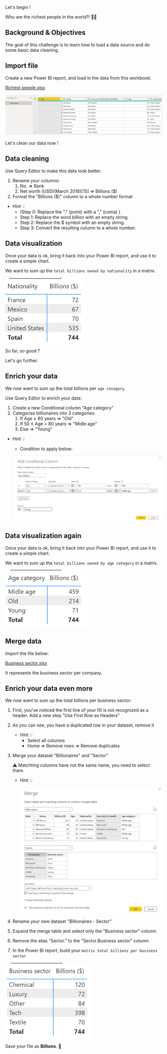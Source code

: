 Let's begin !

Who are the richest people in the world?! 🕵️‍♂️

## Background & Objectives

The goal of this challenge is to learn how to load a data source and do some basic data cleaning.

## Import file

Create a new Power BI report, and load in the data from this workbook:

[Richest people.xlsx](assets/Richest_people.xlsx)

![assets/Untitled.png](assets/Untitled.png)

Let's clean our data now !

## Data cleaning

Use Query Editor to make this data look better:

1. Rename your columns:
    1. No. ⇒ Rank
    2. Net worth (USD)(March 2018)[15] ⇒ Billions ($)
2. Format the "Billions ($)" column to a whole number format
- Hint 💡
    - (Step 0: Replace the "." (point) with a "," (coma) )
    - Step 1: Replace the word billion with an empty string.
    - Step 2: Replace the $ symbol with an empty string.
    - Step 3: Convert the resulting column to a whole number.

## Data visualization

Once your data is ok, bring it back into your Power BI report, and use it to create a simple chart.

We want to sum up the `total billions owned by nationality` in a matrix.

![assets/Untitled%201.png](assets/Untitled%201.png)

So far, so good ?

Let's go further.

## Enrich your data

We now want to sum up the total billions per `age category`.

Use Query Editor to enrich your data:

1. Create a new Conditional column "Age category"
2. Categorise billionaires into 3 categories:
    1. If Age ≥ 80 years ⇒ "Old"
    2. If 50 ≤ Age < 80 years ⇒ "Midle age"
    3. Else ⇒ "Young"
- Hint 💡
    - Condition to apply below:

    ![assets/Untitled%202.png](assets/Untitled%202.png)

## Data visualization again

Once your data is ok, bring it back into your Power BI report, and use it to create a simple chart.

We want to sum up the `total billions owned by age category` in a matrix.

![assets/Untitled%203.png](assets/Untitled%203.png)

## Merge data

Import the file below:

[Business sector.xlsx](assets/Business_sector.xlsx)

It represents the business sector per company.

## Enrich your data even more

We now want to sum up the total billions per business sector:

1. First, you've noticed the first line of your fill is not recognized as a header. Add a new step "Use First Row as Headers"
2. As you can see, you have a duplicated row in your dataset, remove it
    - Hint 💡
        - Select all columns
        - Home ⇒ Remove rows ⇒ Remove duplicates
3. Merge your dataset "Billionaires" and "Sector"

    ⚠ Matchting columns have not the same name, you need to select them.

    - Hint 💡

        ![assets/Untitled%204.png](assets/Untitled%204.png)

4. Rename your new dataset "Billionaires - Sector"
5. Expand the merge table and select only the "Business sector" column
6. Remove the alias "Sector." to the "Sector.Business sector" column
7. In the Power BI report, build your `matrix total billions per business sector`

![assets/Untitled%205.png](assets/Untitled%205.png)

Save your file as **Billions**. 💾